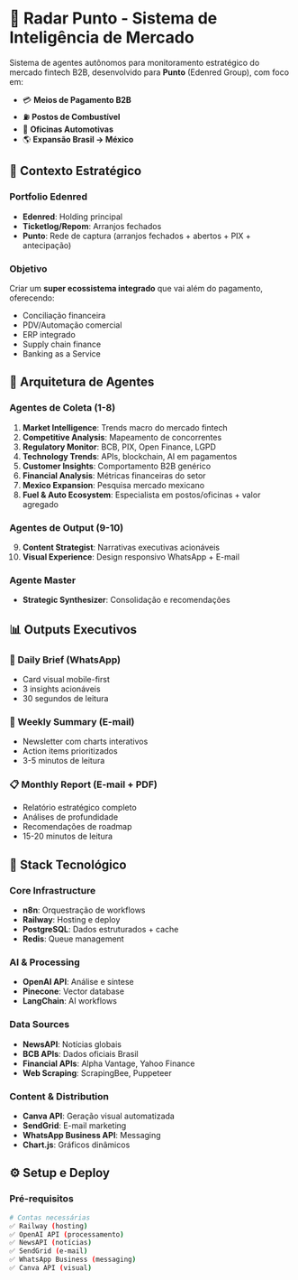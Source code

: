 # 🎯 Radar Punto - Sistema de Inteligência de Mercado

Sistema de agentes autônomos para monitoramento estratégico do mercado fintech B2B, desenvolvido para **Punto** (Edenred Group), com foco em:

- 💳 **Meios de Pagamento B2B**
- ⛽ **Postos de Combustível** 
- 🔧 **Oficinas Automotivas**
- 🌎 **Expansão Brasil → México**

## 🏢 Contexto Estratégico

### Portfolio Edenred
- **Edenred**: Holding principal
- **Ticketlog/Repom**: Arranjos fechados
- **Punto**: Rede de captura (arranjos fechados + abertos + PIX + antecipação)

### Objetivo
Criar um **super ecossistema integrado** que vai além do pagamento, oferecendo:
- Conciliação financeira
- PDV/Automação comercial  
- ERP integrado
- Supply chain finance
- Banking as a Service

## 🤖 Arquitetura de Agentes

### Agentes de Coleta (1-8)
1. **Market Intelligence**: Trends macro do mercado fintech
2. **Competitive Analysis**: Mapeamento de concorrentes
3. **Regulatory Monitor**: BCB, PIX, Open Finance, LGPD
4. **Technology Trends**: APIs, blockchain, AI em pagamentos
5. **Customer Insights**: Comportamento B2B genérico
6. **Financial Analysis**: Métricas financeiras do setor
7. **Mexico Expansion**: Pesquisa mercado mexicano
8. **Fuel & Auto Ecosystem**: Especialista em postos/oficinas + valor agregado

### Agentes de Output (9-10)
9. **Content Strategist**: Narrativas executivas acionáveis
10. **Visual Experience**: Design responsivo WhatsApp + E-mail

### Agente Master
- **Strategic Synthesizer**: Consolidação e recomendações

## 📊 Outputs Executivos

### 📱 Daily Brief (WhatsApp)
- Card visual mobile-first
- 3 insights acionáveis
- 30 segundos de leitura

### 📧 Weekly Summary (E-mail)
- Newsletter com charts interativos
- Action items prioritizados
- 3-5 minutos de leitura

### 📋 Monthly Report (E-mail + PDF)
- Relatório estratégico completo
- Análises de profundidade
- Recomendações de roadmap
- 15-20 minutos de leitura

## 🚀 Stack Tecnológico

### Core Infrastructure
- **n8n**: Orquestração de workflows
- **Railway**: Hosting e deploy
- **PostgreSQL**: Dados estruturados + cache  
- **Redis**: Queue management

### AI & Processing
- **OpenAI API**: Análise e síntese
- **Pinecone**: Vector database
- **LangChain**: AI workflows

### Data Sources
- **NewsAPI**: Notícias globais
- **BCB APIs**: Dados oficiais Brasil
- **Financial APIs**: Alpha Vantage, Yahoo Finance
- **Web Scraping**: ScrapingBee, Puppeteer

### Content & Distribution
- **Canva API**: Geração visual automatizada
- **SendGrid**: E-mail marketing
- **WhatsApp Business API**: Messaging
- **Chart.js**: Gráficos dinâmicos

## ⚙️ Setup e Deploy

### Pré-requisitos
```bash
# Contas necessárias
✅ Railway (hosting)
✅ OpenAI API (processamento)
✅ NewsAPI (notícias)  
✅ SendGrid (e-mail)
✅ WhatsApp Business (messaging)
✅ Canva API (visual)
